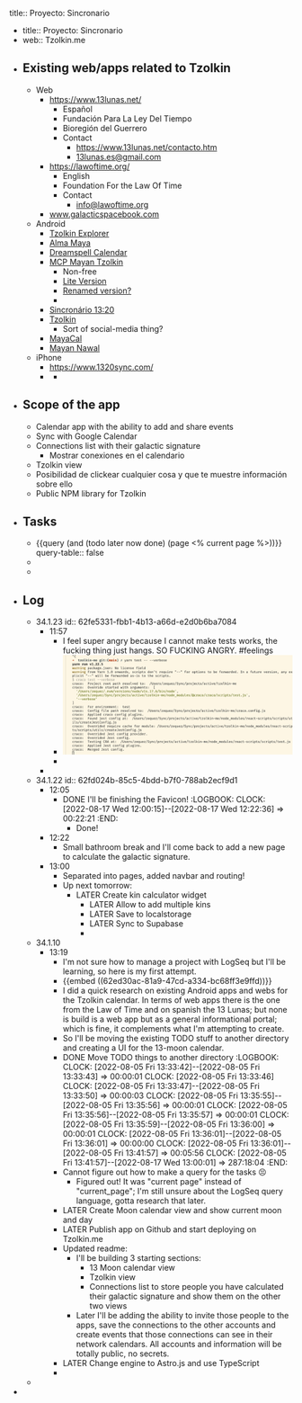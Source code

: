 title:: Proyecto: Sincronario

- title:: Proyecto: Sincronario
- web:: Tzolkin.me
- ## Existing web/apps related to Tzolkin
	- Web
		- https://www.13lunas.net/
			- Español
			- Fundación Para La Ley Del Tiempo
			- Bioregión del Guerrero
			- Contact
				- https://www.13lunas.net/contacto.htm
				- 13lunas.es@gmail.com
		- https://lawoftime.org/
			- English
			- Foundation For the Law Of Time
			- Contact
				- info@lawoftime.org
		- www.galacticspacebook.com
	- Android
		- [Tzolkin Explorer](https://play.google.com/store/apps/details?id=com.tlt.tzolkin)
		- [Alma Maya](https://play.google.com/store/apps/details?id=alma.maya)
		- [Dreamspell Calendar](https://play.google.com/store/apps/details?id=net.anotherworld.maya)
		- [MCP Mayan Tzolkin](https://play.google.com/store/apps/details?id=air.tzolkin)
			- Non-free
			- [Lite Version](https://play.google.com/store/apps/details?id=air.com.lucitainc.MCPTzolkinLite)
			- [Renamed version?](https://play.google.com/store/apps/details?id=air.com.lucitainc.TzolkinMaya)
			-
		- [Sincronário 13:20](https://play.google.com/store/apps/details?id=com.tzolkin.sincronario1320)
		- [Tzolkin](https://play.google.com/store/apps/details?id=social.plah.tzolkin)
			- Sort of social-media thing?
		- [MayaCal](https://play.google.com/store/apps/details?id=b4a.mayacal)
		- [Mayan Nawal](https://play.google.com/store/apps/details?id=com.huawei.android.mayannawal)
	- iPhone
		- https://www.1320sync.com/
		-
			-
- ## Scope of the app
	- Calendar app with the ability to add and share events
	- Sync with Google Calendar
	- Connections list with their galactic signature
		- Mostrar conexiones en el calendario
	- Tzolkin view
	- Posibilidad de clickear cualquier cosa y que te muestre información sobre ello
	- Public NPM library for Tzolkin
- ## Tasks
	- {{query (and (todo later now done) (page <% current page %>))}}
	  query-table:: false
	-
	-
- ## Log
	- 34.1.23
	  id:: 62fe5331-fbb1-4b13-a66d-e2d0b6ba7084
		- 11:57
			- I feel super angry because I cannot make tests works, the fucking thing just hangs. SO FUCKING ANGRY. #feelings
			- ![Screen Shot 2022-08-18 at 13.03.57.png](../assets/Screen_Shot_2022-08-18_at_13.03.57_1660838645323_0.png)
			-
		-
	- 34.1.22
	  id:: 62fd024b-85c5-4bdd-b7f0-788ab2ecf9d1
		- 12:05
			- DONE I'll be finishing the Favicon! 
			  :LOGBOOK:
			  CLOCK: [2022-08-17 Wed 12:00:15]--[2022-08-17 Wed 12:22:36] =>  00:22:21
			  :END:
				- Done!
		- 12:22
			- Small bathroom break and I'll come back to add a new page to calculate the galactic signature.
		- 13:00
			- Separated into pages, added navbar and routing!
			- Up next tomorrow:
				- LATER Create kin calculator widget
					- LATER Allow to add multiple kins
					- LATER Save to localstorage
					- LATER Sync to Supabase
					-
	- 34.1.10
		- 13:19
			- I'm not sure how to manage a project with LogSeq but I'll be learning, so here is my first attempt.
			- {{embed ((62ed30ac-81a9-47cd-a334-bc68ff3e9ffd))}}
			- I did a quick research on existing Android apps and webs for the Tzolkin calendar. In terms of web apps there is the one from the Law of Time and on spanish the 13 Lunas; but none is build is a web app but as a general informational portal; which is fine, it complements what I'm attempting to create.
			- So I'll be moving the existing TODO stuff to another directory and creating a UI for the 13-moon calendar.
			- DONE Move TODO things to another directory
			  :LOGBOOK:
			  CLOCK: [2022-08-05 Fri 13:33:42]--[2022-08-05 Fri 13:33:43] =>  00:00:01
			  CLOCK: [2022-08-05 Fri 13:33:46]
			  CLOCK: [2022-08-05 Fri 13:33:47]--[2022-08-05 Fri 13:33:50] =>  00:00:03
			  CLOCK: [2022-08-05 Fri 13:35:55]--[2022-08-05 Fri 13:35:56] =>  00:00:01
			  CLOCK: [2022-08-05 Fri 13:35:56]--[2022-08-05 Fri 13:35:57] =>  00:00:01
			  CLOCK: [2022-08-05 Fri 13:35:59]--[2022-08-05 Fri 13:36:00] =>  00:00:01
			  CLOCK: [2022-08-05 Fri 13:36:01]--[2022-08-05 Fri 13:36:01] =>  00:00:00
			  CLOCK: [2022-08-05 Fri 13:36:01]--[2022-08-05 Fri 13:41:57] =>  00:05:56
			  CLOCK: [2022-08-05 Fri 13:41:57]--[2022-08-17 Wed 13:00:01] =>  287:18:04
			  :END:
			- Cannot figure out how to make a query for the tasks 😣
				- Figured out! It was "current page" instead of "current_page"; I'm still unsure about the LogSeq query language, gotta research that later.
			- LATER Create Moon calendar view and show current moon and day
			- LATER Publish app on Github and start deploying on Tzolkin.me
			- Updated readme:
				- I'll be building 3 starting sections:
					- 13 Moon calendar view
					- Tzolkin view
					- Connections list to store people you have calculated their galactic signature and show them on the other two views
				- Later I'll be adding the ability to invite those people to the apps, save the connections to the other accounts and create events that those connections can see in their network calendars. All accounts and information will be totally public, no secrets.
			- LATER Change engine to Astro.js and use TypeScript
			-
	-
-